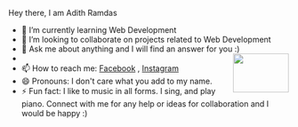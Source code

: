 Hey there, I am Adith Ramdas

- 🌱 I’m currently learning Web Development 
- 👯 I’m looking to collaborate on projects related to Web Development
- 💬 Ask me about anything and I will find an answer for you :)
- <img src="https://user-images.githubusercontent.com/68638084/140784917-5dd72146-531e-4c3d-aff8-958340b9d257.gif" width="100" height="70" align="right"/>
- 📫 How to reach me: [Facebook](https://www.facebook.com/adit.ramdas) , [Instagram](https://www.instagram.com/aditramdas/)
- 😄 Pronouns: I don't care what you add to my name.
- ⚡ Fun fact: I like to music in all forms. I sing, and play piano. Connect with me for any help or ideas for collaboration and I would be happy :)



